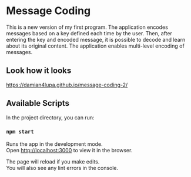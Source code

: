 # Message Coding

This is a new version of my first program. The application encodes messages based on a key defined each time by the user. Then, after entering the key and encoded message, it is possible to decode and learn about its original content. The application enables multi-level encoding of messages.

## Look how it looks

https://damian4lupa.github.io/message-coding-2/

## Available Scripts

In the project directory, you can run:

### `npm start`

Runs the app in the development mode.<br>
Open [http://localhost:3000](http://localhost:3000) to view it in the browser.

The page will reload if you make edits.<br>
You will also see any lint errors in the console.

